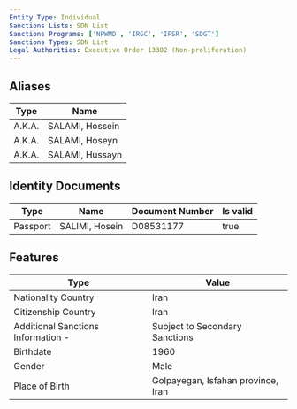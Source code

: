 ```yaml
---
Entity Type: Individual
Sanctions Lists: SDN List
Sanctions Programs: ['NPWMD', 'IRGC', 'IFSR', 'SDGT']
Sanctions Types: SDN List
Legal Authorities: Executive Order 13382 (Non-proliferation)
---
```


## Aliases
| Type  | Name      | 
|-------|-----------|
| A.K.A. | SALAMI, Hossein |
| A.K.A. | SALAMI, Hoseyn |
| A.K.A. | SALAMI, Hussayn |

## Identity Documents
| Type  | Name      | Document Number | Is valid |
|-------|-----------|-----------------|----------|
| Passport | SALIMI, Hosein | D08531177 | true |

## Features
| Type  | Value      |
|-------|------------|
| Nationality Country | Iran |
| Citizenship Country | Iran |
| Additional Sanctions Information - | Subject to Secondary Sanctions |
| Birthdate | 1960 |
| Gender | Male |
| Place of Birth | Golpayegan, Isfahan province, Iran |
